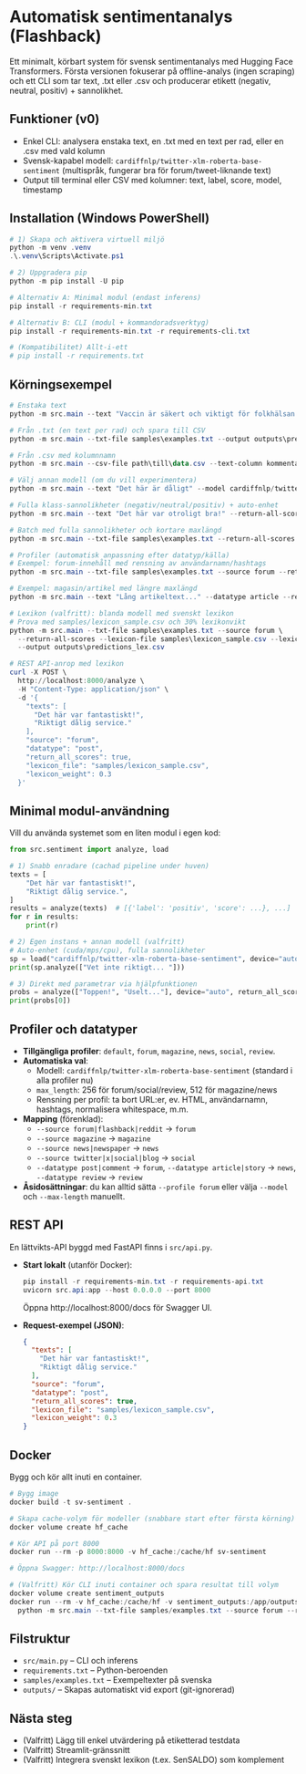 # Automatisk sentimentanalys (Flashback)

Ett minimalt, körbart system för svensk sentimentanalys med Hugging Face Transformers. Första versionen fokuserar på offline-analys (ingen scraping) och ett CLI som tar text, .txt eller .csv och producerar etikett (negativ, neutral, positiv) + sannolikhet.

## Funktioner (v0)
- Enkel CLI: analysera enstaka text, en .txt med en text per rad, eller en .csv med vald kolumn
- Svensk-kapabel modell: `cardiffnlp/twitter-xlm-roberta-base-sentiment` (multispråk, fungerar bra för forum/tweet-liknande text)
- Output till terminal eller CSV med kolumner: text, label, score, model, timestamp

## Installation (Windows PowerShell)
```powershell
# 1) Skapa och aktivera virtuell miljö
python -m venv .venv
.\.venv\Scripts\Activate.ps1

# 2) Uppgradera pip
python -m pip install -U pip

# Alternativ A: Minimal modul (endast inferens)
pip install -r requirements-min.txt

# Alternativ B: CLI (modul + kommandoradsverktyg)
pip install -r requirements-min.txt -r requirements-cli.txt

# (Kompatibilitet) Allt-i-ett
# pip install -r requirements.txt
```

## Körningsexempel
```powershell
# Enstaka text
python -m src.main --text "Vaccin är säkert och viktigt för folkhälsan."

# Från .txt (en text per rad) och spara till CSV
python -m src.main --txt-file samples\examples.txt --output outputs\predictions.csv

# Från .csv med kolumnnamn
python -m src.main --csv-file path\till\data.csv --text-column kommentar --output outputs\preds.csv

# Välj annan modell (om du vill experimentera)
python -m src.main --text "Det här är dåligt" --model cardiffnlp/twitter-xlm-roberta-base-sentiment

# Fulla klass-sannolikheter (negativ/neutral/positiv) + auto-enhet
python -m src.main --text "Det här var otroligt bra!" --return-all-scores --device auto

# Batch med fulla sannolikheter och kortare maxlängd
python -m src.main --txt-file samples\examples.txt --return-all-scores --max-length 256 --output outputs\predictions_all.csv

# Profiler (automatisk anpassning efter datatyp/källa)
# Exempel: forum-innehåll med rensning av användarnamn/hashtags
python -m src.main --txt-file samples\examples.txt --source forum --return-all-scores --output outputs\predictions_forum.csv

# Exempel: magasin/artikel med längre maxlängd
python -m src.main --text "Lång artikeltext..." --datatype article --return-all-scores

# Lexikon (valfritt): blanda modell med svenskt lexikon
# Prova med samples/lexicon_sample.csv och 30% lexikonvikt
python -m src.main --txt-file samples\examples.txt --source forum \
  --return-all-scores --lexicon-file samples\lexicon_sample.csv --lexicon-weight 0.3 \
  --output outputs\predictions_lex.csv

# REST API-anrop med lexikon
curl -X POST \
  http://localhost:8000/analyze \
  -H "Content-Type: application/json" \
  -d '{
    "texts": [
      "Det här var fantastiskt!",
      "Riktigt dålig service."
    ],
    "source": "forum",
    "datatype": "post",
    "return_all_scores": true,
    "lexicon_file": "samples/lexicon_sample.csv",
    "lexicon_weight": 0.3
  }'
```

## Minimal modul-användning
Vill du använda systemet som en liten modul i egen kod:

```python
from src.sentiment import analyze, load

# 1) Snabb enradare (cachad pipeline under huven)
texts = [
    "Det här var fantastiskt!",
    "Riktigt dålig service.",
]
results = analyze(texts)  # [{'label': 'positiv', 'score': ...}, ...]
for r in results:
    print(r)

# 2) Egen instans + annan modell (valfritt)
# Auto-enhet (cuda/mps/cpu), fulla sannolikheter
sp = load("cardiffnlp/twitter-xlm-roberta-base-sentiment", device="auto", return_all_scores=True, max_length=256)
print(sp.analyze(["Vet inte riktigt... "]))

# 3) Direkt med parametrar via hjälpfunktionen
probs = analyze(["Toppen!", "Uselt..."], device="auto", return_all_scores=True, max_length=256)
print(probs[0])
```

## Profiler och datatyper
- __Tillgängliga profiler__: `default`, `forum`, `magazine`, `news`, `social`, `review`.
- __Automatiska val__:
  - Modell: `cardiffnlp/twitter-xlm-roberta-base-sentiment` (standard i alla profiler nu)
  - `max_length`: 256 för forum/social/review, 512 för magazine/news
  - Rensning per profil: ta bort URL:er, ev. HTML, användarnamn, hashtags, normalisera whitespace, m.m.
- __Mapping__ (förenklad):
  - `--source forum|flashback|reddit` -> `forum`
  - `--source magazine` -> `magazine`
  - `--source news|newspaper` -> `news`
  - `--source twitter|x|social|blog` -> `social`
  - `--datatype post|comment` -> `forum`, `--datatype article|story` -> `news`, `--datatype review` -> `review`
- __Åsidosättningar__: du kan alltid sätta `--profile forum` eller välja `--model` och `--max-length` manuellt.

## REST API
En lättvikts-API byggd med FastAPI finns i `src/api.py`.

- __Start lokalt__ (utanför Docker):
  ```powershell
  pip install -r requirements-min.txt -r requirements-api.txt
  uvicorn src.api:app --host 0.0.0.0 --port 8000
  ```
  Öppna http://localhost:8000/docs för Swagger UI.

- __Request-exempel (JSON)__:
  ```json
  {
    "texts": [
      "Det här var fantastiskt!",
      "Riktigt dålig service."
    ],
    "source": "forum",
    "datatype": "post",
    "return_all_scores": true,
    "lexicon_file": "samples/lexicon_sample.csv",
    "lexicon_weight": 0.3
  }
  ```

## Docker
Bygg och kör allt inuti en container.

```powershell
# Bygg image
docker build -t sv-sentiment .

# Skapa cache-volym för modeller (snabbare start efter första körning)
docker volume create hf_cache

# Kör API på port 8000
docker run --rm -p 8000:8000 -v hf_cache:/cache/hf sv-sentiment

# Öppna Swagger: http://localhost:8000/docs

# (Valfritt) Kör CLI inuti container och spara resultat till volym
docker volume create sentiment_outputs
docker run --rm -v hf_cache:/cache/hf -v sentiment_outputs:/app/outputs sv-sentiment \
  python -m src.main --txt-file samples/examples.txt --source forum --return-all-scores --output outputs/preds.csv
```

## Filstruktur
- `src/main.py` – CLI och inferens
- `requirements.txt` – Python-beroenden
- `samples/examples.txt` – Exempeltexter på svenska
- `outputs/` – Skapas automatiskt vid export (git-ignorerad)


## Nästa steg
- (Valfritt) Lägg till enkel utvärdering på etiketterad testdata
- (Valfritt) Streamlit-gränssnitt
- (Valfritt) Integrera svenskt lexikon (t.ex. SenSALDO) som komplement
